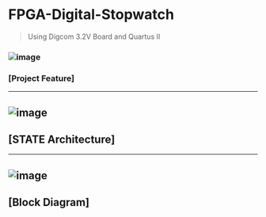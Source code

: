 # FPGA-Digital-Stopwatch
> Using Digcom 3.2V Board and Quartus II



### ![image](https://user-images.githubusercontent.com/70564585/209780535-1935719a-2814-430e-82ce-f26834a02855.png)
### [Project Feature]
---
## ![image](https://user-images.githubusercontent.com/70564585/209780551-b8d417e7-0e87-4bfa-b229-296ede73f994.png)
## [STATE Architecture]
---
## ![image](https://user-images.githubusercontent.com/70564585/209780566-bc0fb163-3e92-4b58-b925-aeb0c4ae3589.png)
## [Block Diagram]
